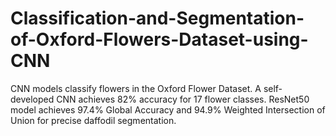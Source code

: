 # Classification-and-Segmentation-of-Oxford-Flowers-Dataset-using-CNN
CNN models classify flowers in the Oxford Flower Dataset. A self-developed CNN achieves 82% accuracy for 17 flower classes. ResNet50 model achieves 97.4% Global Accuracy and 94.9% Weighted Intersection of Union for precise daffodil segmentation.
